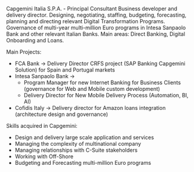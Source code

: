 
Capgemini Italia S.P.A. - Principal Consultant
Business developer and delivery director.
Designing, negotiating, staffing, budgeting, forecasting, planning and directing relevant Digital Transformation Programs.
Governance of multi-year multi-million Euro programs in Intesa Sanpaolo Bank and other relevant Italian Banks. Main areas: Direct Banking, Digital Onboarding and Loans.

Main Projects:
-	FCA Bank -> Delivery Director CRFS project (SAP Banking Capgemini Solution) for Spain and Portugal markets
-	Intesa Sanpaolo Bank ->
    -	Program Manager for new Internet Banking for Business Clients (governance for Web and Mobile custom development)
    -	Delivery Director for New Mobile Delivery Process (Automation, BI, AI)
-	Cofidis Italy -> Delivery director for Amazon loans integration (architecture design and governance)

Skills acquired in Capgemini:
-	Design and delivery large scale application and services
-	Managing the complexity of multinational company
-	Managing relationships with C-Suite stakeholders
-	Working with Off-Shore
-	Budgeting and Forecasting multi-million Euro programs
